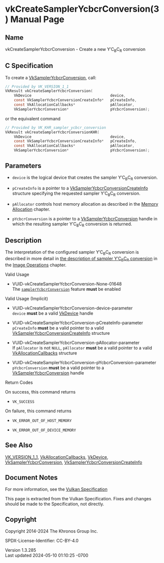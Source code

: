 # vkCreateSamplerYcbcrConversion(3) Manual Page

## Name

vkCreateSamplerYcbcrConversion - Create a new
Y′C<sub>B</sub>C<sub>R</sub> conversion



## <a href="#_c_specification" class="anchor"></a>C Specification

To create a [VkSamplerYcbcrConversion](https://registry.khronos.org/vulkan/specs/1.3-extensions/man/html/VkSamplerYcbcrConversion.html),
call:

``` c
// Provided by VK_VERSION_1_1
VkResult vkCreateSamplerYcbcrConversion(
    VkDevice                                    device,
    const VkSamplerYcbcrConversionCreateInfo*   pCreateInfo,
    const VkAllocationCallbacks*                pAllocator,
    VkSamplerYcbcrConversion*                   pYcbcrConversion);
```

or the equivalent command

``` c
// Provided by VK_KHR_sampler_ycbcr_conversion
VkResult vkCreateSamplerYcbcrConversionKHR(
    VkDevice                                    device,
    const VkSamplerYcbcrConversionCreateInfo*   pCreateInfo,
    const VkAllocationCallbacks*                pAllocator,
    VkSamplerYcbcrConversion*                   pYcbcrConversion);
```

## <a href="#_parameters" class="anchor"></a>Parameters

- `device` is the logical device that creates the sampler
  Y′C<sub>B</sub>C<sub>R</sub> conversion.

- `pCreateInfo` is a pointer to a
  [VkSamplerYcbcrConversionCreateInfo](https://registry.khronos.org/vulkan/specs/1.3-extensions/man/html/VkSamplerYcbcrConversionCreateInfo.html)
  structure specifying the requested sampler
  Y′C<sub>B</sub>C<sub>R</sub> conversion.

- `pAllocator` controls host memory allocation as described in the <a
  href="https://registry.khronos.org/vulkan/specs/1.3-extensions/html/vkspec.html#memory-allocation"
  target="_blank" rel="noopener">Memory Allocation</a> chapter.

- `pYcbcrConversion` is a pointer to a
  [VkSamplerYcbcrConversion](https://registry.khronos.org/vulkan/specs/1.3-extensions/man/html/VkSamplerYcbcrConversion.html) handle in
  which the resulting sampler Y′C<sub>B</sub>C<sub>R</sub> conversion is
  returned.

## <a href="#_description" class="anchor"></a>Description

The interpretation of the configured sampler
Y′C<sub>B</sub>C<sub>R</sub> conversion is described in more detail in
<a
href="https://registry.khronos.org/vulkan/specs/1.3-extensions/html/vkspec.html#textures-sampler-YCbCr-conversion"
target="_blank" rel="noopener">the description of sampler
Y′C<sub>B</sub>C<sub>R</sub> conversion</a> in the <a
href="https://registry.khronos.org/vulkan/specs/1.3-extensions/html/vkspec.html#textures"
target="_blank" rel="noopener">Image Operations</a> chapter.

Valid Usage

- <a href="#VUID-vkCreateSamplerYcbcrConversion-None-01648"
  id="VUID-vkCreateSamplerYcbcrConversion-None-01648"></a>
  VUID-vkCreateSamplerYcbcrConversion-None-01648  
  The <a
  href="https://registry.khronos.org/vulkan/specs/1.3-extensions/html/vkspec.html#features-samplerYcbcrConversion"
  target="_blank" rel="noopener"><code>samplerYcbcrConversion</code></a>
  feature **must** be enabled

Valid Usage (Implicit)

- <a href="#VUID-vkCreateSamplerYcbcrConversion-device-parameter"
  id="VUID-vkCreateSamplerYcbcrConversion-device-parameter"></a>
  VUID-vkCreateSamplerYcbcrConversion-device-parameter  
  `device` **must** be a valid [VkDevice](https://registry.khronos.org/vulkan/specs/1.3-extensions/man/html/VkDevice.html) handle

- <a href="#VUID-vkCreateSamplerYcbcrConversion-pCreateInfo-parameter"
  id="VUID-vkCreateSamplerYcbcrConversion-pCreateInfo-parameter"></a>
  VUID-vkCreateSamplerYcbcrConversion-pCreateInfo-parameter  
  `pCreateInfo` **must** be a valid pointer to a valid
  [VkSamplerYcbcrConversionCreateInfo](https://registry.khronos.org/vulkan/specs/1.3-extensions/man/html/VkSamplerYcbcrConversionCreateInfo.html)
  structure

- <a href="#VUID-vkCreateSamplerYcbcrConversion-pAllocator-parameter"
  id="VUID-vkCreateSamplerYcbcrConversion-pAllocator-parameter"></a>
  VUID-vkCreateSamplerYcbcrConversion-pAllocator-parameter  
  If `pAllocator` is not `NULL`, `pAllocator` **must** be a valid
  pointer to a valid [VkAllocationCallbacks](https://registry.khronos.org/vulkan/specs/1.3-extensions/man/html/VkAllocationCallbacks.html)
  structure

- <a
  href="#VUID-vkCreateSamplerYcbcrConversion-pYcbcrConversion-parameter"
  id="VUID-vkCreateSamplerYcbcrConversion-pYcbcrConversion-parameter"></a>
  VUID-vkCreateSamplerYcbcrConversion-pYcbcrConversion-parameter  
  `pYcbcrConversion` **must** be a valid pointer to a
  [VkSamplerYcbcrConversion](https://registry.khronos.org/vulkan/specs/1.3-extensions/man/html/VkSamplerYcbcrConversion.html) handle

Return Codes

On success, this command returns  
- `VK_SUCCESS`

On failure, this command returns  
- `VK_ERROR_OUT_OF_HOST_MEMORY`

- `VK_ERROR_OUT_OF_DEVICE_MEMORY`

## <a href="#_see_also" class="anchor"></a>See Also

[VK_VERSION_1_1](https://registry.khronos.org/vulkan/specs/1.3-extensions/man/html/VK_VERSION_1_1.html),
[VkAllocationCallbacks](https://registry.khronos.org/vulkan/specs/1.3-extensions/man/html/VkAllocationCallbacks.html),
[VkDevice](https://registry.khronos.org/vulkan/specs/1.3-extensions/man/html/VkDevice.html),
[VkSamplerYcbcrConversion](https://registry.khronos.org/vulkan/specs/1.3-extensions/man/html/VkSamplerYcbcrConversion.html),
[VkSamplerYcbcrConversionCreateInfo](https://registry.khronos.org/vulkan/specs/1.3-extensions/man/html/VkSamplerYcbcrConversionCreateInfo.html)

## <a href="#_document_notes" class="anchor"></a>Document Notes

For more information, see the <a
href="https://registry.khronos.org/vulkan/specs/1.3-extensions/html/vkspec.html#vkCreateSamplerYcbcrConversion"
target="_blank" rel="noopener">Vulkan Specification</a>

This page is extracted from the Vulkan Specification. Fixes and changes
should be made to the Specification, not directly.

## <a href="#_copyright" class="anchor"></a>Copyright

Copyright 2014-2024 The Khronos Group Inc.

SPDX-License-Identifier: CC-BY-4.0

Version 1.3.285  
Last updated 2024-05-10 01:10:25 -0700
